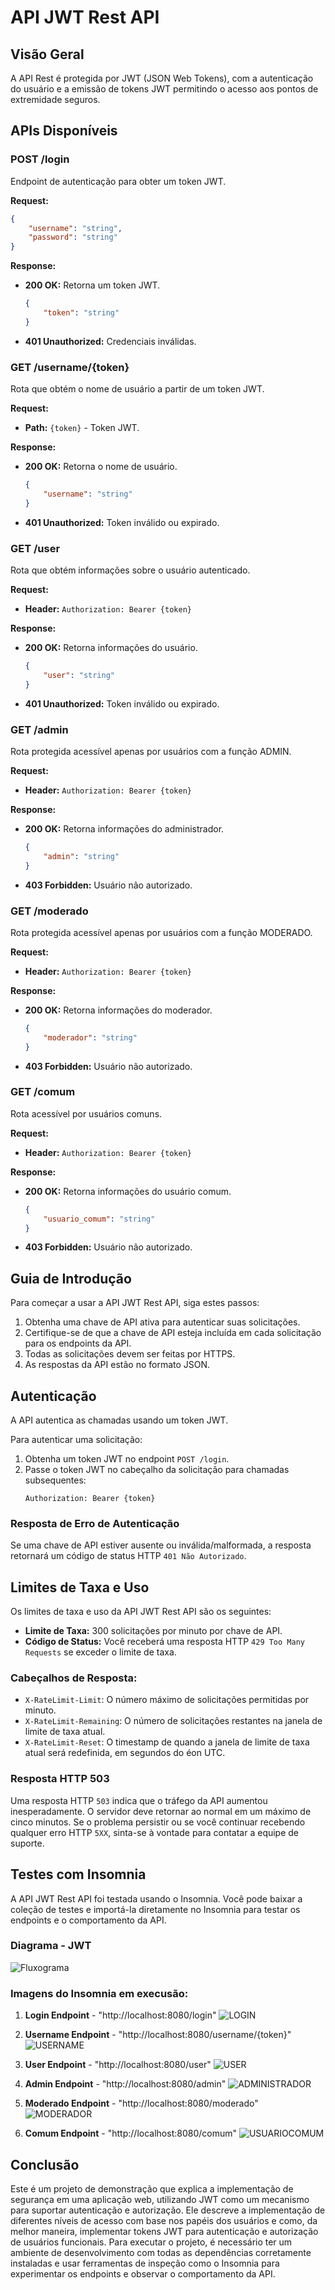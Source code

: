 # API JWT Rest API

## Visão Geral
A API Rest é protegida por JWT (JSON Web Tokens), com a autenticação do usuário e a emissão de tokens JWT permitindo o acesso aos pontos de extremidade seguros.

## APIs Disponíveis

### POST /login
Endpoint de autenticação para obter um token JWT.

**Request:**
```json
{
    "username": "string",
    "password": "string"
}
```

**Response:**
- **200 OK:** Retorna um token JWT.
    ```json
    {
        "token": "string"
    }
    ```
- **401 Unauthorized:** Credenciais inválidas.

### GET /username/{token}
Rota que obtém o nome de usuário a partir de um token JWT.

**Request:**
- **Path:** `{token}` - Token JWT.

**Response:**
- **200 OK:** Retorna o nome de usuário.
    ```json
    {
        "username": "string"
    }
    ```
- **401 Unauthorized:** Token inválido ou expirado.

### GET /user
Rota que obtém informações sobre o usuário autenticado.

**Request:**
- **Header:** `Authorization: Bearer {token}`

**Response:**
- **200 OK:** Retorna informações do usuário.
    ```json
    {
        "user": "string"
    }
    ```
- **401 Unauthorized:** Token inválido ou expirado.

### GET /admin
Rota protegida acessível apenas por usuários com a função ADMIN.

**Request:**
- **Header:** `Authorization: Bearer {token}`

**Response:**
- **200 OK:** Retorna informações do administrador.
    ```json
    {
        "admin": "string"
    }
    ```
- **403 Forbidden:** Usuário não autorizado.

### GET /moderado
Rota protegida acessível apenas por usuários com a função MODERADO.

**Request:**
- **Header:** `Authorization: Bearer {token}`

**Response:**
- **200 OK:** Retorna informações do moderador.
    ```json
    {
        "moderador": "string"
    }
    ```
- **403 Forbidden:** Usuário não autorizado.

### GET /comum
Rota acessível por usuários comuns.

**Request:**
- **Header:** `Authorization: Bearer {token}`

**Response:**
- **200 OK:** Retorna informações do usuário comum.
    ```json
    {
        "usuario_comum": "string"
    }
    ```
- **403 Forbidden:** Usuário não autorizado.

## Guia de Introdução
Para começar a usar a API JWT Rest API, siga estes passos:

1. Obtenha uma chave de API ativa para autenticar suas solicitações.
2. Certifique-se de que a chave de API esteja incluída em cada solicitação para os endpoints da API.
3. Todas as solicitações devem ser feitas por HTTPS.
4. As respostas da API estão no formato JSON.

## Autenticação
A API autentica as chamadas usando um token JWT.

Para autenticar uma solicitação:
1. Obtenha um token JWT no endpoint `POST /login`.
2. Passe o token JWT no cabeçalho da solicitação para chamadas subsequentes:
    ```
    Authorization: Bearer {token}
    ```

### Resposta de Erro de Autenticação
Se uma chave de API estiver ausente ou inválida/malformada, a resposta retornará um código de status HTTP `401 Não Autorizado`.

## Limites de Taxa e Uso
Os limites de taxa e uso da API JWT Rest API são os seguintes:

- **Limite de Taxa:** 300 solicitações por minuto por chave de API.
- **Código de Status:** Você receberá uma resposta HTTP `429 Too Many Requests` se exceder o limite de taxa.

### Cabeçalhos de Resposta:
- `X-RateLimit-Limit`: O número máximo de solicitações permitidas por minuto.
- `X-RateLimit-Remaining`: O número de solicitações restantes na janela de limite de taxa atual.
- `X-RateLimit-Reset`: O timestamp de quando a janela de limite de taxa atual será redefinida, em segundos do éon UTC.

### Resposta HTTP 503
Uma resposta HTTP `503` indica que o tráfego da API aumentou inesperadamente. O servidor deve retornar ao normal em um máximo de cinco minutos. Se o problema persistir ou se você continuar recebendo qualquer erro HTTP `5XX`, sinta-se à vontade para contatar a equipe de suporte.

## Testes com Insomnia
A API JWT Rest API foi testada usando o Insomnia. Você pode baixar a coleção de testes e importá-la diretamente no Insomnia para testar os endpoints e o comportamento da API.

### Diagrama - JWT
![Fluxograma](https://github.com/GabrielRodriggues/Arquitetura_de_Aplicacoes_Web/assets/112523344/586673e1-9f05-47e6-b106-ae33e24f9f2d)

### Imagens do Insomnia em execusão:
1. **Login Endpoint** - "http://localhost:8080/login"
![LOGIN](https://github.com/GabrielRodriggues/Arquitetura_de_Aplicacoes_Web/assets/112523344/db9e9572-30d0-4032-81d5-d05ea81342c6)

2. **Username Endpoint** - "http://localhost:8080/username/{token}"
![USERNAME](https://github.com/GabrielRodriggues/Arquitetura_de_Aplicacoes_Web/assets/112523344/6cfe8cf3-52f1-469f-be90-61bf7c4fc169)

4. **User Endpoint** - "http://localhost:8080/user"
![USER](https://github.com/GabrielRodriggues/Arquitetura_de_Aplicacoes_Web/assets/112523344/71625005-1a70-44d0-894a-289ef4e3eb91)

5. **Admin Endpoint**  - "http://localhost:8080/admin"
![ADMINISTRADOR](https://github.com/GabrielRodriggues/Arquitetura_de_Aplicacoes_Web/assets/112523344/323c7418-7164-4000-96c6-363e0e68e055)

6. **Moderado Endpoint** - "http://localhost:8080/moderado"
![MODERADOR](https://github.com/GabrielRodriggues/Arquitetura_de_Aplicacoes_Web/assets/112523344/12ea5c49-b0f9-4652-b744-c369c39af212)

7. **Comum Endpoint** - "http://localhost:8080/comum"
![USUARIOCOMUM](https://github.com/GabrielRodriggues/Arquitetura_de_Aplicacoes_Web/assets/112523344/99bce14c-c7df-40bb-ae43-8bdc8d3b3aec)


## Conclusão
Este é um projeto de demonstração que explica a implementação de segurança em uma aplicação web, utilizando JWT como um mecanismo para suportar autenticação e autorização. Ele descreve a implementação de diferentes níveis de acesso com base nos papéis dos usuários e como, da melhor maneira, implementar tokens JWT para autenticação e autorização de usuários funcionais. Para executar o projeto, é necessário ter um ambiente de desenvolvimento com todas as dependências corretamente instaladas e usar ferramentas de inspeção como o Insomnia para experimentar os endpoints e observar o comportamento da API.
